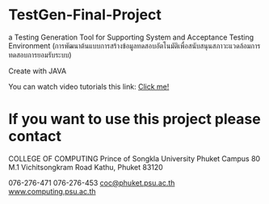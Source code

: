# TestGen-Final-Project
a Testing Generation Tool for Supporting System and Acceptance Testing Environment (การพัฒนาต้นแบบการสร้างข้อมูลทดสอบอัตโนมัติเพื่อสนับสนุนสภาวะแวดล้อมการทดสอบการยอมรับระบบ)


Create with JAVA

You can watch video tutorials this link: [Click me!](https://drive.google.com/file/d/1Z4arv_NwHC3veJ7BI5GSMlPxbQvp-cCe/view?usp=sharing)


# If you want to use this project please contact 

COLLEGE OF COMPUTING
Prince of Songkla University Phuket Campus 80 M.1 Vichitsongkram Road Kathu, Phuket 83120

 076-276-471
 076-276-453
 coc@phuket.psu.ac.th
 www.computing.psu.ac.th


